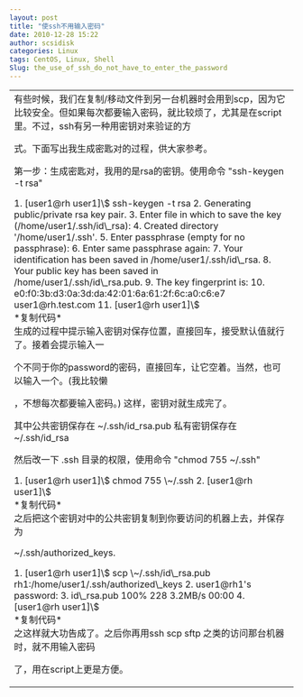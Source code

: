 ```yaml
---
layout: post
title: "使ssh不用输入密码"
date: 2010-12-28 15:22
author: scsidisk
categories: Linux
tags: CentOS, Linux, Shell
Slug: the_use_of_ssh_do_not_have_to_enter_the_password
---
```


<div class="t_msgfontfix">
<table cellspacing="0" cellpadding="0">
<tbody>
<tr>
<td class="t_msgfont" id="postmessage_2275637">
有些时候，我们在复制/移动<span class="t_tag">文件</span>到另一台机器时会用到scp，因为它比较安全。但如果每次都要输入密码，就比较烦了，尤其是在script里。不过，ssh有另一种用密钥对来验证的方

</p>
式。下面写出我生成密匙对的过程，供大家参考。

第一步：生成密匙对，我用的是rsa的密钥。使用命令 "ssh-keygen -t rsa"

<div class="blockcode">
<div id="code0">
1.  [user1@rh user1]\$ ssh-keygen -t rsa
2.  Generating public/private rsa key pair.
3.  Enter file in which to save the key (/home/user1/.ssh/id\_rsa):
4.  Created directory '/home/user1/.ssh'.
5.  Enter passphrase (empty for no passphrase):
6.  Enter same passphrase again:
7.  Your identification has been saved in /home/user1/.ssh/id\_rsa.
8.  Your public key has been saved in /home/user1/.ssh/id\_rsa.pub.
9.  The key fingerprint is:
10. e0:f0:3b:d3:0a:3d:da:42:01:6a:61:2f:6c:a0:c6:e7 user1@rh.test.com
11. [user1@rh user1]\$

</div>
*复制代码*

</div>
生成的过程中提示输入密钥对保存位置，直接回车，接受默认值就行了。接着会提示输入一

个不同于你的password的密码，直接回车，让它空着。当然，也可以输入一个。(我比较懒

，不想每次都要输入密码。) 这样，密钥对就生成完了。

其中公共密钥保存在 \~/.ssh/id\_rsa.pub
私有密钥保存在 \~/.ssh/id\_rsa

然后改一下 .ssh 目录的权限，使用命令 "chmod 755 \~/.ssh"

<div class="blockcode">
<div id="code1">
1.  [user1@rh user1]\$ chmod 755 \~/.ssh
2.  [user1@rh user1]\$

</div>
*复制代码*

</div>
之后把这个密钥对中的公共密钥复制到你要访问的机器上去，并保存为

\~/.ssh/authorized\_keys.

<div class="blockcode">
<div id="code2">
1.  [user1@rh user1]\$ scp \~/.ssh/id\_rsa.pub
    rh1:/home/user1/.ssh/authorized\_keys
2.  user1@rh1's password:
3.  id\_rsa.pub 100% 228 3.2MB/s 00:00
4.  [user1@rh user1]\$

</div>
*复制代码*

</div>
之这样就大功告成了。之后你再用ssh scp sftp
之类的访问那台机器时，就不用输入密码

<p>
了，用在script上更是方便。

</td>
</tr>
</tbody>
</table>
 

</div>
<div id="post_rate_div_2275637">
</div>

